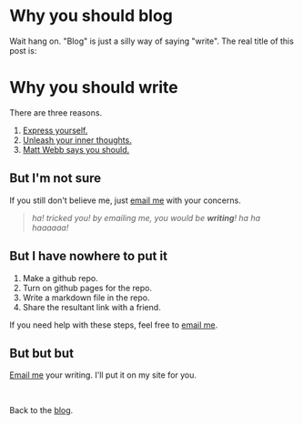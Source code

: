 # Why you should blog

Wait hang on. "Blog" is just a silly way of saying "write".  The real title of this post is:

# Why you should write

There are three reasons.

1. [Express yourself.](/wikiblogarden/art/never-stop-writing)
2. [Unleash your inner thoughts.](/wikiblogarden/art/in-a-video)
3. [Matt Webb says you should.](/wikiblogarden/my-wikiblogarden)

## But I'm not sure

If you still don't believe me, just [email me](/) with your concerns.

> *ha! tricked you! by emailing me, you would be **writing**! ha ha haaaaaa!*

## But I have nowhere to put it

1. Make a github repo.
2. Turn on github pages for the repo.
3. Write a markdown file in the repo.
4. Share the resultant link with a friend.

If you need help with these steps, feel free to [email me](/).

## But but but

[Email me](/) your writing. I'll put it on my site for you.

<br>



Back to the [blog](/).
